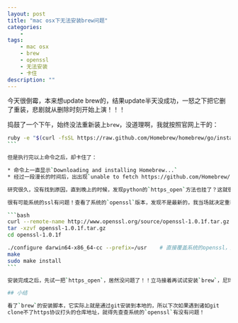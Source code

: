 ```yaml
---
layout: post
title: "mac osx下无法安装brew问题"
categories:
    - 
tags:
    - mac osx
    - brew
    - openssl
    - 无法安装
    - 卡住
description: ""
---
```


今天很倒霉，本来想update brew的，结果update半天没成功，一怒之下把它删了重装，悲剧就从删除时刻开始上演！！！

捣鼓了一个下午，始终没法重新装上`brew`，没道理啊，我就按照官网上干的：

````bash
ruby -e "$(curl -fsSL https://raw.github.com/Homebrew/homebrew/go/install)"
```

但是执行完以上命令之后，却卡住了：

* 命令上一直显示`Downloading and installing Homebrew...`
* 经过一段漫长的时间后，出出现`unable to fetch https://github.com/Homebrew/homebrew.git`

研究很久，没有找到原因，直到晚上的时候，发现python的`https_open`方法也挂了？这就很不寻常了。

很有可能系统的ssl有问题！查看了系统的`openssl`版本，发现不是最新的，我当场就决定重装一下`openssl`。

```bash
curl --remote-name http://www.openssl.org/source/openssl-1.0.1f.tar.gz
tar -xzvf openssl-1.0.1f.tar.gz
cd openssl-1.0.1f

./configure darwin64-x86_64-cc --prefix=/usr    # 直接覆盖系统的openssl，所以指定prefix=/usr
make
sudo make install
```

安装完成之后，先试一把`https_open`，居然没问题了！！立马接着再试试安装`brew`，尼玛，终于不卡在`downloading`那了！

## 小结

看了`brew`的安装脚本，它实际上就是通过git安装到本地的，所以下次如果遇到诸如git
clone不了https协议打头的仓库地址，就得先查查系统的`openssl`有没有问题！
